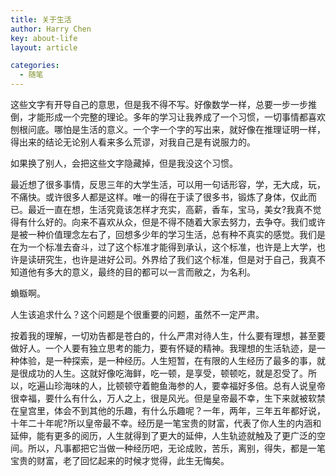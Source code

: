 ```yaml
---
title: 关于生活
author: Harry Chen
key: about-life
layout: article

categories:
  - 随笔
---
```


  这些文字有开导自己的意思，但是我不得不写。好像数学一样，总要一步一步推倒，才能形成一个完整的理论。多年的学习让我养成了一个习惯，一切事情都喜欢刨根问底。哪怕是生活的意义。一个字一个字的写出来，就好像在推理证明一样，得出来的结论无论别人看来多么荒谬，对我自己是有说服力的。

  如果换了别人，会把这些文字隐藏掉，但是我没这个习惯。

  最近想了很多事情，反思三年的大学生活，可以用一句话形容，学，无大成，玩，不痛快。或许很多人都是这样。唯一的得在于读了很多书，锻炼了身体，仅此而已。最近一直在想，生活究竟该怎样才充实，高薪，香车，宝马，美女?我真不觉得有什么好的。向来不喜欢从众，但是不得不随着大家去努力，去争夺。我们或许是被一种价值理念左右了，回想多少年的学习生活，总有种不真实的感觉。我们是在为一个标准去奋斗，过了这个标准才能得到承认，这个标准，也许是上大学，也许是读研究生，也许是进好公司。外界给了我们这个标准，但是对于自己，我真不知道他有多大的意义，最终的目的都可以一言而敝之，为名利。

  蝜蝂啊。

  人生该追求什么？这个问题是个很重要的问题，虽然不一定严肃。

  按着我的理解，一切劝告都是苍白的，什么严肃对待人生，什么要有理想，甚至要做好人。一个人要有独立思考的能力，要有怀疑的精神。我理想的生活轨迹，是一种体验，是一种探索，是一种经历。人生短暂，在有限的人生经历了最多的事，就是很成功的人生。这就好像吃海鲜，吃一顿，是享受，顿顿吃，就是忍受了。所以，吃遍山珍海味的人，比顿顿守着鲍鱼海参的人，要幸福好多倍。总有人说皇帝很幸福，要什么有什么，万人之上，很是风光。但是皇帝最不幸，生下来就被软禁在皇宫里，体会不到其他的乐趣，有什么乐趣呢？一年，两年，三年五年都好说，十年二十年呢?所以皇帝最不幸。经历是一笔宝贵的财富，代表了你人生的内涵和延伸，能有更多的阅历，人生就得到了更大的延伸，人生轨迹就触及了更广泛的空间。所以，凡事都把它当做一种经历吧，无论成败，苦乐，离别，得失，都是一笔宝贵的财富，老了回忆起来的时候才觉得，此生无悔矣。
